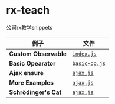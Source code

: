# rx-teach
公司rx教学snippets

| 例子 | 文件 |
| --- | --- |
| **Custom Observable** | [`index.js`](https://github.com/regou/rx-teach/blob/master/index.js) |
| **Basic Opearator** | [`basic-op.js`](https://github.com/regou/rx-teach/blob/master/basic-op.js) |
| **Ajax ensure** | [`ajax.js`](https://github.com/regou/rx-teach/blob/master/ajax.js) |
| **More Examples** | [`ajax.js`](https://github.com/regou/rx-teach/blob/master/more_examples.js) |
| **Schrödinger's Cat** | [`ajax.js`](https://github.com/regou/rx-teach/blob/master/schrodinger's_cat1.js) |
